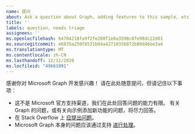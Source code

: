 ```yaml
---
name: 提问
about: Ask a question about Graph, adding features to this sample, etc.
title: ''
labels: question, needs triage
assignees: ''
ms.openlocfilehash: 64704218fa9f2fe280f1e6a3598c8fe98dc22d01
ms.sourcegitcommit: eb935a250f8531b04a42710356072b80d46ee3a4
ms.translationtype: MT
ms.contentlocale: zh-CN
ms.lasthandoff: 12/11/2020
ms.locfileid: "49661091"
---
```

感谢你对 Microsoft Graph 开发感兴趣！ 请在此处随意提问，但请记住以下事项：

- 这不是 Microsoft 官方支持渠道，我们在此处回答问题的能力有限。 有关 Graph 的问题，或有关向示例添加新功能的问题，将尽力回答。
- 在 Stack Overflow 上 [应提出问题](https://stackoverflow.com/questions/tagged/microsoft-graph)。
- Microsoft Graph 本身的问题应该通过支持 [进行处理](https://developer.microsoft.com/graph/support)。
